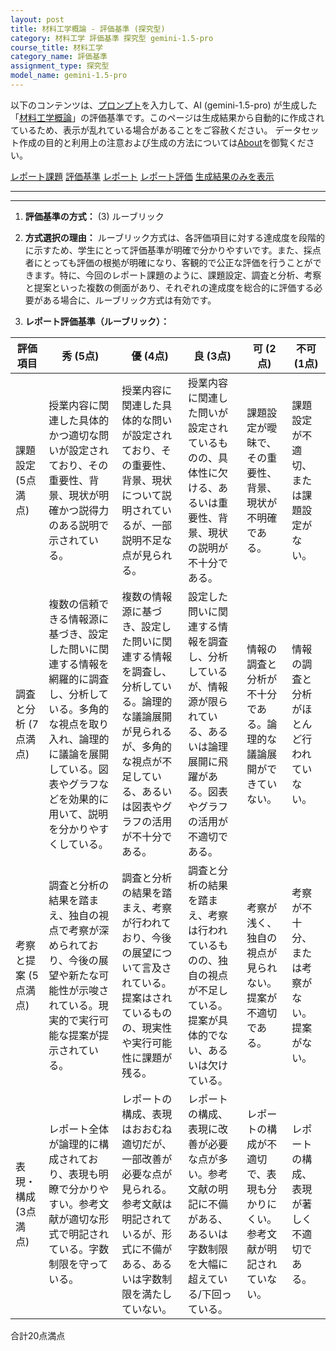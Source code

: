 ```yaml
---
layout: post
title: 材料工学概論 - 評価基準 (探究型)
category: 材料工学 評価基準 探究型 gemini-1.5-pro
course_title: 材料工学
category_name: 評価基準
assignment_type: 探究型
model_name: gemini-1.5-pro
---
```


以下のコンテンツは、[プロンプト](http://127.0.0.1:8000/generated/材料工学/gemini-1.5-pro/prompt_評価基準-探究型.md)を入力して、AI (gemini-1.5-pro) が生成した「[材料工学概論](/contents/材料工学/)」の評価基準です。このページは生成結果から自動的に作成されているため、表示が乱れている場合があることをご容赦ください。
データセット作成の目的と利用上の注意および生成の方法については[About](/About)を御覧ください。

[レポート課題](../レポート課題-探究型)
[評価基準](../評価基準-探究型)
[レポート](../レポート-探究型)
[レポート評価](../レポート評価-探究型)
[生成結果のみを表示](http://127.0.0.1:8000/generated/材料工学/gemini-1.5-pro/評価基準-探究型.md)
  

***
***
  
1. **評価基準の方式：** (3) ルーブリック

2. **方式選択の理由：** ルーブリック方式は、各評価項目に対する達成度を段階的に示すため、学生にとって評価基準が明確で分かりやすいです。また、採点者にとっても評価の根拠が明確になり、客観的で公正な評価を行うことができます。特に、今回のレポート課題のように、課題設定、調査と分析、考察と提案といった複数の側面があり、それぞれの達成度を総合的に評価する必要がある場合に、ルーブリック方式は有効です。

3. **レポート評価基準（ルーブリック）：**

| 評価項目 | 秀 (5点) | 優 (4点) | 良 (3点) | 可 (2点) | 不可 (1点) |
|---|---|---|---|---|---|
| 課題設定 (5点満点) | 授業内容に関連した具体的かつ適切な問いが設定されており、その重要性、背景、現状が明確かつ説得力のある説明で示されている。 | 授業内容に関連した具体的な問いが設定されており、その重要性、背景、現状について説明されているが、一部説明不足な点が見られる。 | 授業内容に関連した問いが設定されているものの、具体性に欠ける、あるいは重要性、背景、現状の説明が不十分である。 | 課題設定が曖昧で、その重要性、背景、現状が不明確である。 | 課題設定が不適切、または課題設定がない。 |
| 調査と分析 (7点満点) | 複数の信頼できる情報源に基づき、設定した問いに関連する情報を網羅的に調査し、分析している。多角的な視点を取り入れ、論理的に議論を展開している。図表やグラフなどを効果的に用いて、説明を分かりやすくしている。 | 複数の情報源に基づき、設定した問いに関連する情報を調査し、分析している。論理的な議論展開が見られるが、多角的な視点が不足している、あるいは図表やグラフの活用が不十分である。 | 設定した問いに関連する情報を調査し、分析しているが、情報源が限られている、あるいは論理展開に飛躍がある。図表やグラフの活用が不適切である。 | 情報の調査と分析が不十分である。論理的な議論展開ができていない。 | 情報の調査と分析がほとんど行われていない。 |
| 考察と提案 (5点満点) | 調査と分析の結果を踏まえ、独自の視点で考察が深められており、今後の展望や新たな可能性が示唆されている。現実的で実行可能な提案が提示されている。 | 調査と分析の結果を踏まえ、考察が行われており、今後の展望について言及されている。提案はされているものの、現実性や実行可能性に課題が残る。 | 調査と分析の結果を踏まえ、考察は行われているものの、独自の視点が不足している。提案が具体的でない、あるいは欠けている。 | 考察が浅く、独自の視点が見られない。提案が不適切である。 | 考察が不十分、または考察がない。提案がない。 |
| 表現・構成 (3点満点) | レポート全体が論理的に構成されており、表現も明瞭で分かりやすい。参考文献が適切な形式で明記されている。字数制限を守っている。 | レポートの構成、表現はおおむね適切だが、一部改善が必要な点が見られる。参考文献は明記されているが、形式に不備がある、あるいは字数制限を満たしていない。 | レポートの構成、表現に改善が必要な点が多い。参考文献の明記に不備がある、あるいは字数制限を大幅に超えている/下回っている。 | レポートの構成が不適切で、表現も分かりにくい。参考文献が明記されていない。 | レポートの構成、表現が著しく不適切である。 |


合計20点満点
